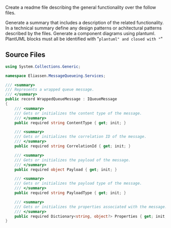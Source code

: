 Create a readme file describing the general functionality over the follow files.

Generate a summary that includes a description of the related functionality.
In a technical summary define any design patterns or achitectural patterns described by the files.
Generate a component diagrams using plantuml.
PlantUML blocks must all be identified with "```plantuml" and closed with "```"

## Source Files

```WrappedQueueMessage.cs
using System.Collections.Generic;

namespace Eliassen.MessageQueueing.Services;

/// <summary>
/// Represents a wrapped queue message.
/// </summary>
public record WrappedQueueMessage : IQueueMessage
{
    /// <summary>
    /// Gets or initializes the content type of the message.
    /// </summary>
    public required string ContentType { get; init; }

    /// <summary>
    /// Gets or initializes the correlation ID of the message.
    /// </summary>
    public required string CorrelationId { get; init; }

    /// <summary>
    /// Gets or initializes the payload of the message.
    /// </summary>
    public required object Payload { get; init; }

    /// <summary>
    /// Gets or initializes the payload type of the message.
    /// </summary>
    public required string PayloadType { get; init; }

    /// <summary>
    /// Gets or initializes the properties associated with the message.
    /// </summary>
    public required Dictionary<string, object?> Properties { get; init; }
}

```


